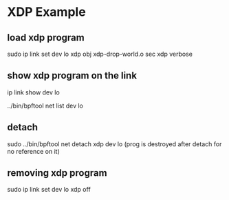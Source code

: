 # XDP Example

## load xdp program
sudo ip link set dev lo xdp obj xdp-drop-world.o sec xdp verbose

## show xdp program on the link
ip link show dev lo

../bin/bpftool net list dev lo

## detach
sudo ../bin/bpftool net detach xdp dev lo
(prog is destroyed after detach for no reference on it)

## removing xdp program
sudo ip link set dev lo xdp off
